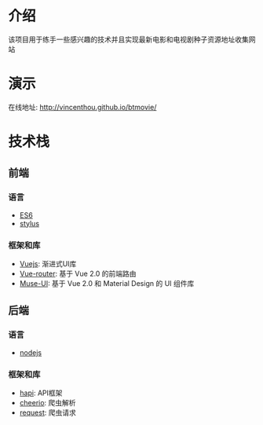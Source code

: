 # 介绍

该项目用于练手一些感兴趣的技术并且实现最新电影和电视剧种子资源地址收集网站

# 演示

在线地址: http://vincenthou.github.io/btmovie/

# 技术栈

## 前端

### 语言

* [ES6](https://github.com/bevacqua/es6)
* [stylus](http://stylus-lang.com/)

### 框架和库

* [Vuejs](http://vuejs.org/): 渐进式UI库
* [Vue-router](https://router.vuejs.org): 基于 Vue 2.0 的前端路由
* [Muse-UI](http://www.muse-ui.org/): 基于 Vue 2.0 和 Material Design 的 UI 组件库

## 后端

### 语言

* [nodejs](http://nodejs.org/)

### 框架和库

* [hapi](https://hapijs.com/): API框架
* [cheerio](https://cheerio.js.org/): 爬虫解析
* [request](https://github.com/request/request): 爬虫请求
